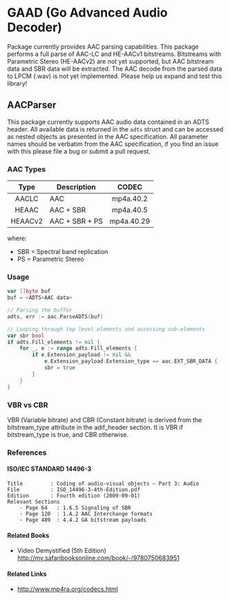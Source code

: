 
# GAAD (Go Advanced Audio Decoder)

Package currently provides AAC parsing capabilities.  This package performs a full parse of AAC-LC and HE-AACv1 bitstreams.  Bitstreams with Parametric Stereo (HE-AACv2) are not yet supported, but AAC bitstream data and SBR data will be extracted. The AAC decode from the parsed data to LPCM (.wav) is not yet implemented.  Please help us expand and test this library!

## AACParser
This package currently supports AAC audio data contained in an ADTS header.  All available data is returned in the `adts` struct and can be accessed as nested objects as presented in the AAC specification.  All parameter names should be verbatim from the AAC specification, if you find an issue with this please file a bug or submit a pull request.  

### AAC Types

| Type      | Description     | CODEC        |
| :-------: | --------------- | :----------: |
| AACLC     | AAC             | mp4a.40.2    |
| HEAAC     | AAC + SBR       | mp4a.40.5    |
| HEAACv2   | AAC + SBR + PS  | mp4a.40.29   |

where:
+ SBR = Spectral band replication
+ PS = Parametric Stereo

### Usage
```go
var []byte buf
buf = <ADTS+AAC data>

// Parsing the buffer
adts, err := aac.ParseADTS(buf)

// Looping through top level elements and accessing sub-elements
var sbr bool
if adts.Fill_elements != nil {
	for _, e := range adts.Fill_elements {
		if e.Extension_payload != nil &&
			e.Extension_payload.Extension_type == aac.EXT_SBR_DATA {
			sbr = true
		}
	}
}
```

### VBR vs CBR

VBR (Variable bitrate) and CBR (Constant bitrate) is derived from the bitstream_type attribute in the adif_header section.  It is VBR if bitstream_type is true, and CBR otherwise.

### References

#### ISO/IEC STANDARD 14496-3

```
Title         : Coding of audio-visual objects — Part 3: Audio
File          : ISO_14496-3-4th-Edition.pdf
Edition       : Fourth edition (2009-09-01)
Relevant Sections
    - Page 64   : 1.6.5 Signaling of SBR
    - Page 120  : 1.A.2 AAC Interchange formats
    - Page 489  : 4.4.2 GA bitstream payloads
```
#### Related Books

* Video Demystified (5th Edition) http://my.safaribooksonline.com/book/-/9780750683951

#### Related Links

* http://www.mp4ra.org/codecs.html

